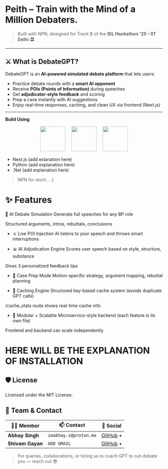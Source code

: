 # Peith – Train with the Mind of a Million Debaters.
> 
> Built with NPN, designed for Track B of the **IDL Hackathon '25 – IIT Delhi** 🏛️

---

## ⚔️ What is DebateGPT?

DebateGPT is an **AI-powered simulated debate platform** that lets users:
- Practice debate rounds with a **smart AI opponent**
- Receive **POIs (Points of Information)** during speeches
- Get **adjudicator-style feedback** and scoring
- Prep a case instantly with AI suggestions
- Enjoy real-time responses, caching, and clean UX via frontend (Next.js)

---

**Build Using**:

<p align="center">
  <img src="https://cdn.jsdelivr.net/gh/devicons/devicon@latest/icons/nextjs/nextjs-original.svg" height="80" />
  &nbsp;&nbsp;&nbsp;
  <img src="https://cdn.jsdelivr.net/gh/devicons/devicon@latest/icons/python/python-original.svg" height="80" />
  &nbsp;&nbsp;&nbsp;
  <img src="https://cdn.jsdelivr.net/gh/devicons/devicon@latest/icons/dotnetcore/dotnetcore-original.svg" height="80" />
</p>


          
- Next.js (add exlanation here)
- Python (add explanation here)
- .Net (add explanation here)
> NPN for short... :)




# ✨ Features
💬 AI Debate Simulation
Generate full speeches for any BP role

Structured arguments, intros, rebuttals, conclusions

- ⚔️ Live POI Injection
AI listens to your speech and throws smart interruptions

- 📊 AI Adjudication Engine
Scores user speech based on style, structure, substance

Gives 3 personalized feedback tips

- 🧠 Case Prep Mode
Motion-specific strategy, argument mapping, rebuttal planning

- 🧪 Caching Engine
Structured key-based cache system (avoids duplicate GPT calls)

/cache_stats route shows real-time cache info

- 🧩 Modular + Scalable
Microservice-style backend (each feature is its own file)

Frontend and backend can scale independently




# HERE WILL BE THE EXPLANATION OF INSTALLATION












## 🛡️ License
Licensed under the MIT License.

## 🤝 Team & Contact

| 🧑‍💻 Member | 📫 Contact | 🔗 Social |
|------------|------------|----------|
| **Abhay Singh** | `imabhay.s@proton.me` | [GitHub](https://github.com/ChaudharyAbhay) •  |
| **Shivam Gayan** | `ADD GMAIL` | [GitHub](https://github.com/Shivam-Gayan) • |

> For queries, collaborations, or hiring us to coach GPT to out-debate you — reach out 😎
